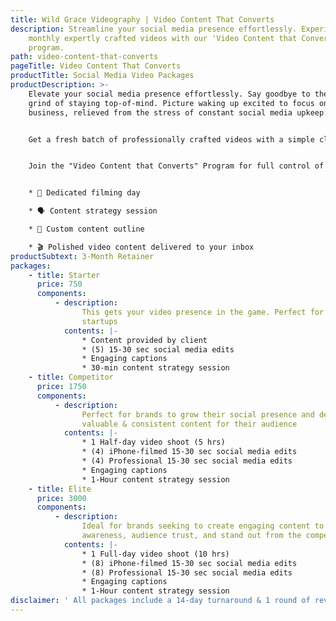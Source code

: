```yaml
---
title: Wild Grace Videography | Video Content That Converts
description: Streamline your social media presence effortlessly. Experience
    monthly expertly crafted videos with our 'Video Content that Converts'
    program.
path: video-content-that-converts
pageTitle: Video Content That Converts
productTitle: Social Media Video Packages
productDescription: >-
    Elevate your social media presence effortlessly. Say goodbye to the daily
    grind of staying top-of-mind. Picture waking up excited to focus on your
    business, relieved from the stress of constant social media upkeep.


    Get a fresh batch of professionally crafted videos with a simple click, freeing you from last-minute content hassles.


    Join the "Video Content that Converts" Program for full control of your social media presence. Each month, enjoy:


    * 🎥 Dedicated filming day

    * 🗣️ Content strategy session

    * 📝 Custom content outline

    * 🎬 Polished video content delivered to your inbox
productSubtext: 3-Month Retainer
packages:
    - title: Starter
      price: 750
      components:
          - description:
                This gets your video presence in the game. Perfect for emerging
                startups
            contents: |-
                * Content provided by client
                * (5) 15-30 sec social media edits
                * Engaging captions
                * 30-min content strategy session
    - title: Competitor
      price: 1750
      components:
          - description:
                Perfect for brands to grow their social presence and deliver
                valuable & consistent content for their audience
            contents: |-
                * 1 Half-day video shoot (5 hrs)
                * (4) iPhone-filmed 15-30 sec social media edits
                * (4) Professional 15-30 sec social media edits
                * Engaging captions
                * 1-Hour content strategy session
    - title: Elite
      price: 3000
      components:
          - description:
                Ideal for brands seeking to create engaging content to grow brand
                awareness, audience trust, and stand out from the competition
            contents: |-
                * 1 Full-day video shoot (10 hrs)
                * (8) iPhone-filmed 15-30 sec social media edits
                * (8) Professional 15-30 sec social media edits
                * Engaging captions
                * 1-Hour content strategy session
disclaimer: ' All packages include a 14-day turnaround & 1 round of revisions.'
---
```

